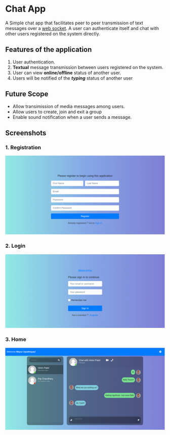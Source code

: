 # Chat App

A Simple chat app that facilitates peer to peer transmission of text messages over a [web socket](https://en.wikipedia.org/wiki/WebSocket). A user can authenticate itself and chat with other users registered on the system directly.

## Features of the application
1. User authentication.
2. **Textual** message transmission between users registered on the system.
3. User can view **online/offline** status of another user.
4. Users will be notified of the **_typing_** status of another user

## Future Scope
* Allow transimission of media messages among users.
* Allow users to create, join and exit a group
* Enable sound notification when a user sends a message.

## Screenshots
### 1. Registration
![Registration](https://github.com/mayur256/chat/blob/main/app-sc/chat_register.png)
### 2. Login
![Login](https://github.com/mayur256/chat/blob/main/app-sc/chat_login.png)
### 3. Home
![Home](https://github.com/mayur256/chat/blob/main/app-sc/chat_home.png)
